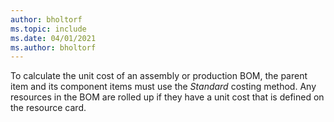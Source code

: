 ```yaml
---
author: bholtorf
ms.topic: include
ms.date: 04/01/2021
ms.author: bholtorf
---
```

To calculate the unit cost of an assembly or production BOM, the parent item and its component items must use the *Standard* costing method. Any resources in the BOM are rolled up if they have a unit cost that is defined on the resource card.
